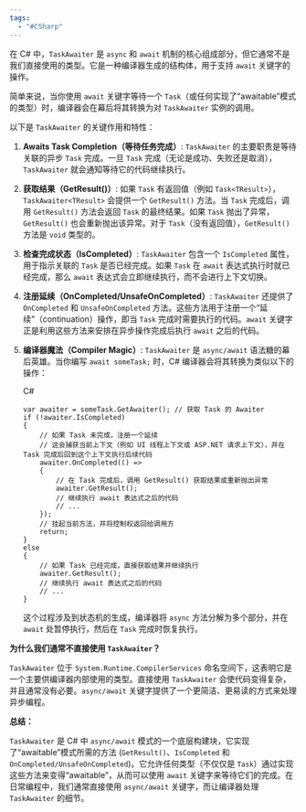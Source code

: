 ```yaml
---
tags:
  - "#CSharp"
---
```


在 C# 中，`TaskAwaiter` 是 `async` 和 `await` 机制的核心组成部分，但它通常不是我们直接使用的类型。它是一种编译器生成的结构体，用于支持 `await` 关键字的操作。

简单来说，当你使用 `await` 关键字等待一个 `Task`（或任何实现了“awaitable”模式的类型）时，编译器会在幕后将其转换为对 `TaskAwaiter` 实例的调用。

以下是 `TaskAwaiter` 的关键作用和特性：

1. **Awaits Task Completion（等待任务完成）**: `TaskAwaiter` 的主要职责是等待关联的异步 `Task` 完成。一旦 `Task` 完成（无论是成功、失败还是取消），`TaskAwaiter` 就会通知等待它的代码继续执行。
    
2. **获取结果（GetResult()）**: 如果 `Task` 有返回值（例如 `Task<TResult>`），`TaskAwaiter<TResult>` 会提供一个 `GetResult()` 方法。当 `Task` 完成后，调用 `GetResult()` 方法会返回 `Task` 的最终结果。如果 `Task` 抛出了异常，`GetResult()` 也会重新抛出该异常。对于 `Task`（没有返回值），`GetResult()` 方法是 `void` 类型的。
    
3. **检查完成状态（IsCompleted）**: `TaskAwaiter` 包含一个 `IsCompleted` 属性，用于指示关联的 `Task` 是否已经完成。如果 `Task` 在 `await` 表达式执行时就已经完成，那么 `await` 表达式会立即继续执行，而不会进行上下文切换。
    
4. **注册延续（OnCompleted/UnsafeOnCompleted）**: `TaskAwaiter` 还提供了 `OnCompleted` 和 `UnsafeOnCompleted` 方法。这些方法用于注册一个“延续”（continuation）操作，即当 `Task` 完成时需要执行的代码。`await` 关键字正是利用这些方法来安排在异步操作完成后执行 `await` 之后的代码。
    
5. **编译器魔法（Compiler Magic）**: `TaskAwaiter` 是 `async/await` 语法糖的幕后英雄。当你编写 `await someTask;` 时，C# 编译器会将其转换为类似以下的操作：
    
    C#
    
    ```
    var awaiter = someTask.GetAwaiter(); // 获取 Task 的 Awaiter
    if (!awaiter.IsCompleted)
    {
        // 如果 Task 未完成，注册一个延续
        // 这会捕获当前上下文（例如 UI 线程上下文或 ASP.NET 请求上下文），并在 Task 完成后回到这个上下文执行后续代码
        awaiter.OnCompleted(() =>
        {
            // 在 Task 完成后，调用 GetResult() 获取结果或重新抛出异常
            awaiter.GetResult();
            // 继续执行 await 表达式之后的代码
            // ...
        });
        // 挂起当前方法，并将控制权返回给调用方
        return;
    }
    else
    {
        // 如果 Task 已经完成，直接获取结果并继续执行
        awaiter.GetResult();
        // 继续执行 await 表达式之后的代码
        // ...
    }
    ```
    
    这个过程涉及到状态机的生成，编译器将 `async` 方法分解为多个部分，并在 `await` 处暂停执行，然后在 `Task` 完成时恢复执行。
    

**为什么我们通常不直接使用 `TaskAwaiter`？**

`TaskAwaiter` 位于 `System.Runtime.CompilerServices` 命名空间下，这表明它是一个主要供编译器内部使用的类型。直接使用 `TaskAwaiter` 会使代码变得复杂，并且通常没有必要。`async/await` 关键字提供了一个更简洁、更易读的方式来处理异步编程。

**总结：**

`TaskAwaiter` 是 C# 中 `async/await` 模式的一个底层构建块，它实现了“awaitable”模式所需的方法 (`GetResult()`、`IsCompleted` 和 `OnCompleted/UnsafeOnCompleted`)。它允许任何类型（不仅仅是 `Task`）通过实现这些方法来变得“awaitable”，从而可以使用 `await` 关键字来等待它们的完成。在日常编程中，我们通常直接使用 `async/await` 关键字，而让编译器处理 `TaskAwaiter` 的细节。